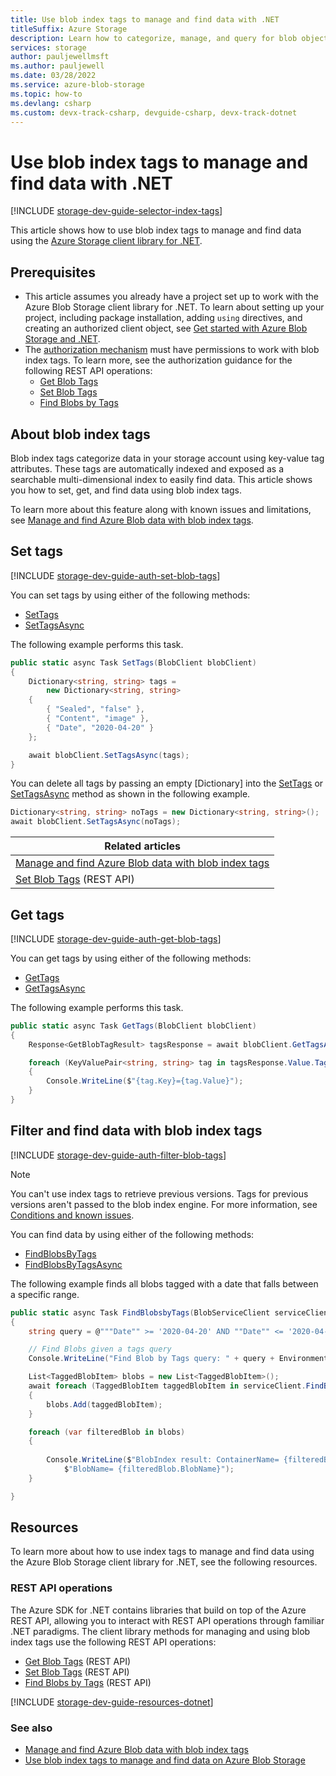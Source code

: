 ```yaml
---
title: Use blob index tags to manage and find data with .NET
titleSuffix: Azure Storage
description: Learn how to categorize, manage, and query for blob objects by using the .NET client library.  
services: storage
author: pauljewellmsft
ms.author: pauljewell
ms.date: 03/28/2022
ms.service: azure-blob-storage
ms.topic: how-to
ms.devlang: csharp
ms.custom: devx-track-csharp, devguide-csharp, devx-track-dotnet
---
```


# Use blob index tags to manage and find data with .NET

[!INCLUDE [storage-dev-guide-selector-index-tags](../../../includes/storage-dev-guides/storage-dev-guide-selector-index-tags.md)]

This article shows how to use blob index tags to manage and find data using the [Azure Storage client library for .NET](/dotnet/api/overview/azure/storage).

## Prerequisites

- This article assumes you already have a project set up to work with the Azure Blob Storage client library for .NET. To learn about setting up your project, including package installation, adding `using` directives, and creating an authorized client object, see [Get started with Azure Blob Storage and .NET](storage-blob-dotnet-get-started.md).
- The [authorization mechanism](../common/authorize-data-access.md) must have permissions to work with blob index tags. To learn more, see the authorization guidance for the following REST API operations:
    - [Get Blob Tags](/rest/api/storageservices/get-blob-tags#authorization)
    - [Set Blob Tags](/rest/api/storageservices/set-blob-tags#authorization)
    - [Find Blobs by Tags](/rest/api/storageservices/find-blobs-by-tags#authorization)

## About blob index tags

Blob index tags categorize data in your storage account using key-value tag attributes. These tags are automatically indexed and exposed as a searchable multi-dimensional index to easily find data. This article shows you how to set, get, and find data using blob index tags.

To learn more about this feature along with known issues and limitations, see [Manage and find Azure Blob data with blob index tags](storage-manage-find-blobs.md).

## Set tags

[!INCLUDE [storage-dev-guide-auth-set-blob-tags](../../../includes/storage-dev-guides/storage-dev-guide-auth-set-blob-tags.md)]

You can set tags by using either of the following methods:

- [SetTags](/dotnet/api/azure.storage.blobs.specialized.blobbaseclient.settags)
- [SetTagsAsync](/dotnet/api/azure.storage.blobs.specialized.blobbaseclient.settagsasync)

The following example performs this task.

```csharp
public static async Task SetTags(BlobClient blobClient)
{
    Dictionary<string, string> tags = 
        new Dictionary<string, string>
    {
        { "Sealed", "false" },
        { "Content", "image" },
        { "Date", "2020-04-20" }
    };

    await blobClient.SetTagsAsync(tags);
}

```

You can delete all tags by passing an empty [Dictionary] into the [SetTags](/dotnet/api/azure.storage.blobs.specialized.blobbaseclient.settags) or [SetTagsAsync](/dotnet/api/azure.storage.blobs.specialized.blobbaseclient.settagsasync) method as shown in the following example.

```csharp   
Dictionary<string, string> noTags = new Dictionary<string, string>();
await blobClient.SetTagsAsync(noTags);
```

| Related articles |
|--|
| [Manage and find Azure Blob data with blob index tags](storage-manage-find-blobs.md) |
| [Set Blob Tags](/rest/api/storageservices/set-blob-tags) (REST API) |

## Get tags

[!INCLUDE [storage-dev-guide-auth-get-blob-tags](../../../includes/storage-dev-guides/storage-dev-guide-auth-get-blob-tags.md)]

You can get tags by using either of the following methods: 

- [GetTags](/dotnet/api/azure.storage.blobs.specialized.blobbaseclient.gettags)
- [GetTagsAsync](/dotnet/api/azure.storage.blobs.specialized.blobbaseclient.gettagsasync)

The following example performs this task.

```csharp
public static async Task GetTags(BlobClient blobClient)
{
    Response<GetBlobTagResult> tagsResponse = await blobClient.GetTagsAsync();

    foreach (KeyValuePair<string, string> tag in tagsResponse.Value.Tags)
    {
        Console.WriteLine($"{tag.Key}={tag.Value}");
    }
}

```

## Filter and find data with blob index tags

[!INCLUDE [storage-dev-guide-auth-filter-blob-tags](../../../includes/storage-dev-guides/storage-dev-guide-auth-filter-blob-tags.md)]

> [!NOTE]
> You can't use index tags to retrieve previous versions. Tags for previous versions aren't passed to the blob index engine. For more information, see [Conditions and known issues](storage-manage-find-blobs.md#conditions-and-known-issues).

You can find data by using either of the following methods: 

- [FindBlobsByTags](/dotnet/api/azure.storage.blobs.blobserviceclient.findblobsbytags)
- [FindBlobsByTagsAsync](/dotnet/api/azure.storage.blobs.blobserviceclient.findblobsbytagsasync)

The following example finds all blobs tagged with a date that falls between a specific range.

```csharp
public static async Task FindBlobsbyTags(BlobServiceClient serviceClient)
{
    string query = @"""Date"" >= '2020-04-20' AND ""Date"" <= '2020-04-30'";

    // Find Blobs given a tags query
    Console.WriteLine("Find Blob by Tags query: " + query + Environment.NewLine);

    List<TaggedBlobItem> blobs = new List<TaggedBlobItem>();
    await foreach (TaggedBlobItem taggedBlobItem in serviceClient.FindBlobsByTagsAsync(query))
    {
        blobs.Add(taggedBlobItem);
    }

    foreach (var filteredBlob in blobs)
    {
        
        Console.WriteLine($"BlobIndex result: ContainerName= {filteredBlob.BlobContainerName}, " +
            $"BlobName= {filteredBlob.BlobName}");
    }

}

```

## Resources

To learn more about how to use index tags to manage and find data using the Azure Blob Storage client library for .NET, see the following resources.

### REST API operations

The Azure SDK for .NET contains libraries that build on top of the Azure REST API, allowing you to interact with REST API operations through familiar .NET paradigms. The client library methods for managing and using blob index tags use the following REST API operations:

- [Get Blob Tags](/rest/api/storageservices/get-blob-tags) (REST API)
- [Set Blob Tags](/rest/api/storageservices/set-blob-tags) (REST API)
- [Find Blobs by Tags](/rest/api/storageservices/find-blobs-by-tags) (REST API)

[!INCLUDE [storage-dev-guide-resources-dotnet](../../../includes/storage-dev-guides/storage-dev-guide-resources-dotnet.md)]

### See also

- [Manage and find Azure Blob data with blob index tags](storage-manage-find-blobs.md)
- [Use blob index tags to manage and find data on Azure Blob Storage](storage-blob-index-how-to.md)
